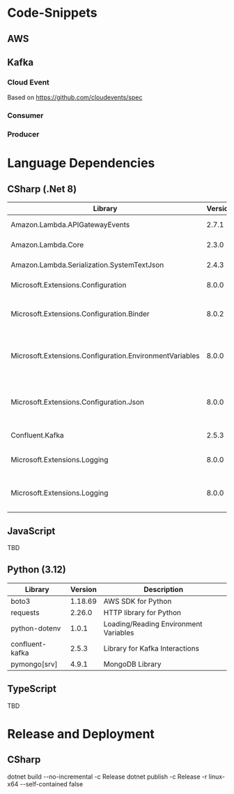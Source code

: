 # Code-Snippets

## AWS

## Kafka

### Cloud Event
Based on https://github.com/cloudevents/spec

### Consumer

### Producer


# Language Dependencies
## CSharp (.Net 8)
| Library         | Version | Description                |
|-----------------|---------|----------------------------|
| Amazon.Lambda.APIGatewayEvents           | 2.7.1 | AWS SDK for API Gateway Events         |
| Amazon.Lambda.Core           | 2.3.0 | AWS Lambda Core         |
| Amazon.Lambda.Serialization.SystemTextJson         | 2.4.3 | AWS version of System.Text.Json         |
| Microsoft.Extensions.Configuration           | 8.0.0 | Configuration library         |
| Microsoft.Extensions.Configuration.Binder           | 8.0.2 | Extension Methods for GetValue in the configuration         |
| Microsoft.Extensions.Configuration.EnvironmentVariables           | 8.0.0 | Configuration extension to import Environment Variables         |
| Microsoft.Extensions.Configuration.Json           | 8.0.0 | Configuration extension for the import of JSON files (e.g. appsettings.json)         |
| Confluent.Kafka           | 2.5.3 | Confluent Kafka SDK         |
| Microsoft.Extensions.Logging           | 8.0.0 | Microsoft Logging Extensions         |
| Microsoft.Extensions.Logging           | 8.0.0 | Microsoft Logging Extensions for Console         |

## JavaScript
TBD

## Python (3.12)
| Library         | Version | Description                |
|-----------------|---------|----------------------------|
| boto3           | 1.18.69 | AWS SDK for Python         |
| requests        | 2.26.0  | HTTP library for Python    |
| python-dotenv   | 1.0.1   | Loading/Reading Environment Variables      |
| confluent-kafka | 2.5.3   | Library for Kafka Interactions      |
| pymongo[srv]    | 4.9.1   | MongoDB Library      |

## TypeScript
TBD


# Release and Deployment
## CSharp
dotnet build --no-incremental -c Release
dotnet publish -c Release -r linux-x64 --self-contained false